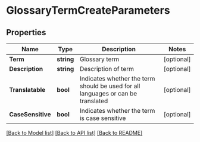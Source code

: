 # GlossaryTermCreateParameters

## Properties

Name | Type | Description | Notes
------------ | ------------- | ------------- | -------------
**Term** | **string** | Glossary term | [optional] 
**Description** | **string** | Description of term | [optional] 
**Translatable** | **bool** | Indicates whether the term should be used for all languages or can be translated | [optional] 
**CaseSensitive** | **bool** | Indicates whether the term is case sensitive | [optional] 

[[Back to Model list]](../README.md#documentation-for-models) [[Back to API list]](../README.md#documentation-for-api-endpoints) [[Back to README]](../README.md)


